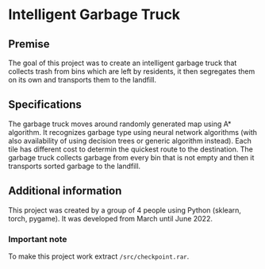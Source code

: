 # Intelligent Garbage Truck

## Premise

The goal of this project was to create an intelligent garbage truck that collects trash from bins which are left by residents, it then segregates them on its own and transports them to the landfill.

## Specifications

The garbage truck moves around randomly generated map using A* algorithm. It recognizes garbage type using neural network algorithms (with also availability of using decision trees or generic algorithm instead). Each tile has different cost to determin the quickest route to the destination. The garbage truck collects garbage from every bin that is not empty and then it transports sorted garbage to the landfill.

## Additional information

This project was created by a group of 4 people using Python (sklearn, torch, pygame). It was developed from March until June 2022. 

### Important note
  To make this project work extract `/src/checkpoint.rar`.


